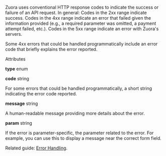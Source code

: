 Zuora uses conventional HTTP response codes to indicate the success or failure of an API request. In general: Codes in the 2xx range indicate success. Codes in the 4xx range indicate an error that failed given the information provided (e.g., a required parameter was omitted, a payment attempt failed, etc.). Codes in the 5xx range indicate an error with Zuora's servers.

Some 4xx errors that could be handled programmatically include an error code that briefly explains the error reported.

Attributes

**type** enum

**code** string

For some errors that could be handled programmatically, a short string indicating the error code reported.

**message** string

A human-readable message providing more details about the error. 

**param** string

If the error is parameter-specific, the parameter related to the error. For example, you can use this to display a message near the correct form field.

Related guide: <span style="text-decoration:underline;">Error Handling</span>.